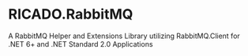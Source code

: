 # RICADO.RabbitMQ
A RabbitMQ Helper and Extensions Library utilizing RabbitMQ.Client for .NET 6+ and .NET Standard 2.0 Applications
